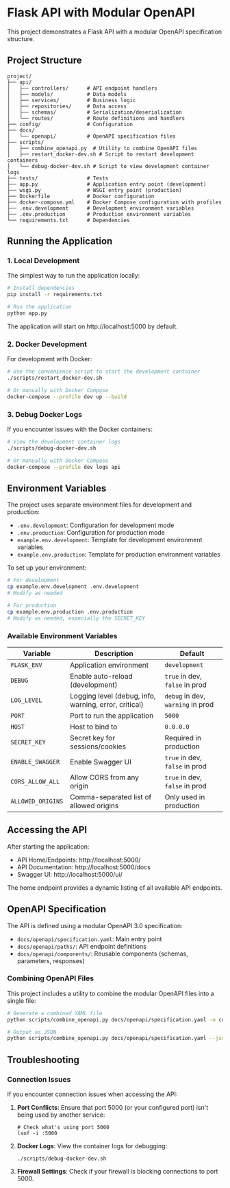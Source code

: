 # Flask API with Modular OpenAPI

This project demonstrates a Flask API with a modular OpenAPI specification structure.

## Project Structure

```
project/
├── api/
│   ├── controllers/      # API endpoint handlers
│   ├── models/           # Data models
│   ├── services/         # Business logic
│   ├── repositories/     # Data access
│   ├── schemas/          # Serialization/deserialization
│   └── routes/           # Route definitions and handlers
├── config/               # Configuration
├── docs/
│   └── openapi/          # OpenAPI specification files
├── scripts/              
│   ├── combine_openapi.py  # Utility to combine OpenAPI files
│   ├── restart_docker-dev.sh # Script to restart development containers
│   └── debug-docker-dev.sh # Script to view development container logs
├── tests/                # Tests
├── app.py                # Application entry point (development)
├── wsgi.py               # WSGI entry point (production)
├── Dockerfile            # Docker configuration
├── docker-compose.yml    # Docker Compose configuration with profiles
├── .env.development      # Development environment variables
├── .env.production       # Production environment variables
└── requirements.txt      # Dependencies
```

## Running the Application

### 1. Local Development

The simplest way to run the application locally:

```bash
# Install dependencies
pip install -r requirements.txt

# Run the application
python app.py
```

The application will start on http://localhost:5000 by default.

### 2. Docker Development

For development with Docker:

```bash
# Use the convenience script to start the development container
./scripts/restart_docker-dev.sh

# Or manually with Docker Compose
docker-compose --profile dev up --build
```

### 3. Debug Docker Logs

If you encounter issues with the Docker containers:

```bash
# View the development container logs
./scripts/debug-docker-dev.sh

# Or manually with Docker Compose
docker-compose --profile dev logs api
```

## Environment Variables

The project uses separate environment files for development and production:

- `.env.development`: Configuration for development mode
- `.env.production`: Configuration for production mode
- `example.env.development`: Template for development environment variables
- `example.env.production`: Template for production environment variables

To set up your environment:
```bash
# For development
cp example.env.development .env.development
# Modify as needed

# For production
cp example.env.production .env.production
# Modify as needed, especially the SECRET_KEY
```

### Available Environment Variables

| Variable | Description | Default |
|----------|-------------|---------|
| `FLASK_ENV` | Application environment | `development` |
| `DEBUG` | Enable auto-reload (development) | `true` in dev, `false` in prod |
| `LOG_LEVEL` | Logging level (debug, info, warning, error, critical) | `debug` in dev, `warning` in prod |
| `PORT` | Port to run the application | `5000` |
| `HOST` | Host to bind to | `0.0.0.0` |
| `SECRET_KEY` | Secret key for sessions/cookies | Required in production |
| `ENABLE_SWAGGER` | Enable Swagger UI | `true` in dev, `false` in prod |
| `CORS_ALLOW_ALL` | Allow CORS from any origin | `true` in dev, `false` in prod |
| `ALLOWED_ORIGINS` | Comma-separated list of allowed origins | Only used in production |

## Accessing the API

After starting the application:

- API Home/Endpoints: http://localhost:5000/
- API Documentation: http://localhost:5000/docs
- Swagger UI: http://localhost:5000/ui/

The home endpoint provides a dynamic listing of all available API endpoints.

## OpenAPI Specification

The API is defined using a modular OpenAPI 3.0 specification:

- `docs/openapi/specification.yaml`: Main entry point
- `docs/openapi/paths/`: API endpoint definitions
- `docs/openapi/components/`: Reusable components (schemas, parameters, responses)

### Combining OpenAPI Files

This project includes a utility to combine the modular OpenAPI files into a single file:

```bash
# Generate a combined YAML file
python scripts/combine_openapi.py docs/openapi/specification.yaml -o combined.yaml

# Output as JSON
python scripts/combine_openapi.py docs/openapi/specification.yaml --json -o combined.json
```

## Troubleshooting

### Connection Issues

If you encounter connection issues when accessing the API:

1. **Port Conflicts**: Ensure that port 5000 (or your configured port) isn't being used by another service:
   ```
   # Check what's using port 5000
   lsof -i :5000
   ```

2. **Docker Logs**: View the container logs for debugging:
   ```
   ./scripts/debug-docker-dev.sh
   ```

3. **Firewall Settings**: Check if your firewall is blocking connections to port 5000.
